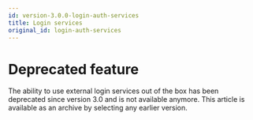 ```yaml
---
id: version-3.0.0-login-auth-services
title: Login services
original_id: login-auth-services
---
```

    
# Deprecated feature

The ability to use external login services out of the box has been deprecated since version 3.0 and is not available anymore. This article is available as an archive by selecting any earlier version.

